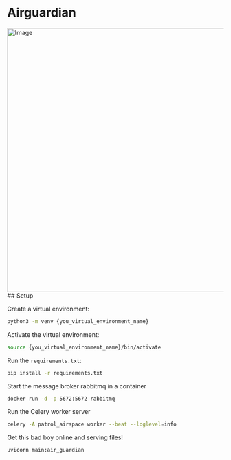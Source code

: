 # Airguardian
<img width="1237" height="614" alt="Image" src="https://github.com/user-attachments/assets/5afb7e30-a05a-4009-ad77-1200716932f9" />
## Setup

Create a virtual environment:

```bash
python3 -m venv {you_virtual_environment_name}
```

Activate the virtual environment:

```bash
source {you_virtual_environment_name}/bin/activate
```

Run the `requirements.txt`:

```bash
pip install -r requirements.txt
```

Start the message broker rabbitmq in a container
```bash
docker run -d -p 5672:5672 rabbitmq
```
Run the Celery worker server
```bash
celery -A patrol_airspace worker --beat --loglevel=info  
```

Get this bad boy online and serving files!

```bash
uvicorn main:air_guardian
```
